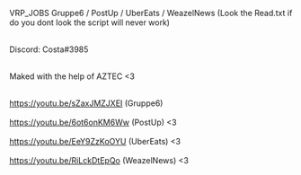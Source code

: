 VRP_JOBS
Gruppe6 / PostUp / UberEats / WeazelNews (Look the Read.txt if do you dont look the script will never work)

<br> Discord: Costa#3985 </br> 

<br> Maked with the help of AZTEC <3 </br> 

<br> https://youtu.be/sZaxJMZJXEI (Gruppe6) </br>
<br> https://youtu.be/6ot6onKM6Ww (PostUp) <3 </br> 
<br> https://youtu.be/EeY9ZzKoOYU (UberEats) <3 </br> 
<br> https://youtu.be/RiLckDtEpQo (WeazelNews) <3 </br> 

